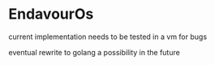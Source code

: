 # EndavourOs

current implementation needs to be tested in a vm for bugs

eventual rewrite to golang a possibility in the future
